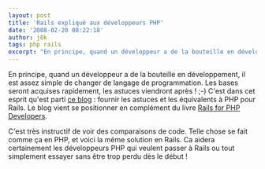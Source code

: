 ```yaml
---
layout: post
title: 'Rails expliqué aux développeurs PHP'
date: '2008-02-20 08:22:18'
author: j0k
tags: php rails
excerpt: "En principe, quand un développeur a de la bouteille en développement, il est assez simple de changer de langage de programmation. Les bases seront acquises rapidement, les astuces viendront après ! ;-)     \nC'est dans cet esprit qu'est parti [ce blog](http://railsforphp.com/) : fournir les astuces et les équivalents à PHP pour Rails. Le blog vient se      …"
---
```


En principe, quand un développeur a de la bouteille en développement, il est assez simple de changer de langage de programmation. Les bases seront acquises rapidement, les astuces viendront après ! ;-)
C'est dans cet esprit qu'est parti [ce blog](http://railsforphp.com/) : fournir les astuces et les équivalents à PHP pour Rails. Le blog vient se positionner en complément du livre [Rails for PHP Developers](http://www.pragprog.com/titles/ndphpr).

C'est très instructif de voir des comparaisons de code. Telle chose se fait comme ça en PHP, et voici la même solution en Rails.   Ca aidera certainement les développeurs PHP qui veulent passer à Rails ou tout simplement essayer sans être trop perdu dès le début !
